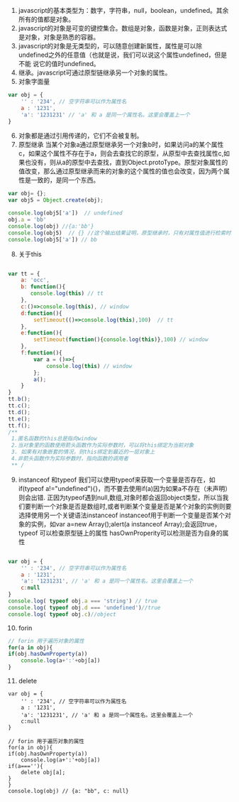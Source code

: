 1. javascript的基本类型为：数字，字符串，null，boolean，undefined。其余所有的值都是对象。
2. javascript的对象是可变的键控集合。数组是对象，函数是对象，正则表达式是对象，对象是熟悉的容器。
3. javascript的对象是无类型的，可以随意创建新属性，属性是可以除undefined之外的任意值（也就是说，我们可以说这个属性undefined，但是不能  说它的值时undefined。
4. 继承。javascript可通过原型链继承另一个对象的属性。
5. 对象字面量
```javaScript
var obj = {
    '' : '234', // 空字符串可以作为属性名
    a : '1231',
    'a': '1231231' // 'a' 和 a 是同一个属性名。这里会覆盖上一个
}
```
6. 对象都是通过引用传递的，它们不会被复制。
7. 原型继承
当某个对象a通过原型继承另一个对象b时，如果访问a的某个属性c，如果这个属性不存在于a，则会去查找它的原型，从原型中去查找属性c,如果也没有，则从a的原型中去查找，直到Object.protoType。原型对象属性的值改变，那么通过原型继承而来的对象的这个属性的值也会改变，因为两个属性是一致的，是同一个东西。
```javaScript
var obj= {};
var obj5 = Object.create(obj);

console.log(obj5['a'])  // undefined
obj.a = 'bb'
console.log(obj) //{a:'bb'}
console.log(obj5)  // {} //这个输出结果证明，原型继承时，只有对属性值进行检索时才会体现出来，否则输出这个对象时，并没有起原型的属性
console.log(obj5['a']) // bb
```
8. 关于this
```javascript

var tt = {
    a: 'occ',
    b: function(){
       console.log(this) // tt
    },
    c:()=>console.log(this), // window
    d:function(){
        setTimeout(()=>console.log(this),100)  // tt
    },
    e:function(){
        setTimeout(function(){console.log(this)},100) // window
    },
    f:function(){
        var a = ()=>{
            console.log(this) // window
        };
        a();
    }
}
tt.b();
tt.c();
tt.d();
tt.e();
tt.f();
/**
 1.匿名函数的this总是指向window
 2.当对象里的函数使用箭头函数作为实际参数时，可以将this绑定为当前对象
 3. 如果有对象嵌套的情况，则this绑定到最近的一层对象上
 4.非箭头函数作为实际参数时，指向函数的调用者
 ** /

```
  
9. instanceof 和typeof
我们可以使用typeof来获取一个变量是否存在，如if(typeof a!="undefined"){}，而不要去使用if(a)因为如果a不存在（未声明）则会出错.
正因为typeof遇到null,数组,对象时都会返回object类型，所以当我们要判断一个对象是否是数组时,或者判断某个变量是否是某个对象的实例则要选择使用另一个关键语法instanceof
instanceof用于判断一个变量是否某个对象的实例，如var a=new Array();alert(a instanceof Array);会返回true，
typeof 可以检查原型链上的属性
hasOwnProperity可以检测是否为自身的属性
```javascript

var obj = {
    '' : '234', // 空字符串可以作为属性名
    a : '1231',
    'a': '1231231', // 'a' 和 a 是同一个属性名。这里会覆盖上一个
    c:null
}
console.log( typeof obj.a === 'string') // true
console.log( typeof obj.d === 'undefined')//true
console.log( typeof obj.c)//object
```
10. forin
```javascript
// forin 用于遍历对象的属性
for(a in obj){
if(obj.hasOwnProperty(a))
    console.log(a+':'+obj[a])
}
```

11. delete

```javascipt
var obj = {
    '' : '234', // 空字符串可以作为属性名
    a : '1231',
    'a': '1231231', // 'a' 和 a 是同一个属性名。这里会覆盖上一个
    c:null
}

// forin 用于遍历对象的属性
for(a in obj){
if(obj.hasOwnProperty(a))
    console.log(a+':'+obj[a])
if(a===''){
    delete obj[a];
}
}
console.log(obj) // {a: "bb", c: null}
```